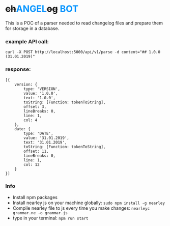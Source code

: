 # ~~ch~~<strong style="color: #0095ff">ANGEL</strong>~~og~~ <strong style="color: #0095ff">BOT</strong>

This is a POC of a parser needed to read changelog files and prepare them for storage in a database.

### example API call:
`curl -X POST http://localhost:5000/api/v1/parse -d content="## 1.0.0  (31.01.2019)"`

### response: 
```
[{
	version: {
		type: 'VERSION',
		value: '1.0.0',
		text: '1.0.0',
		toString: [Function: tokenToString],
		offset: 3,
		lineBreaks: 0,
		line: 1,
		col: 4
	},
	date: {
		type: 'DATE',
		value: '31.01.2019',
		text: '31.01.2019',
		toString: [Function: tokenToString],
		offset: 11,
		lineBreaks: 0,
		line: 1,
		col: 12
	}
}]
```
### Info
* Install npm packages
* Install nearley js on your machine globally:
`sudo npm install -g nearley`
* Compile nearley file to js every time you make changes:
`nearleyc grammar.ne -o grammar.js`
* type in your terminal: 
`npm run start`
